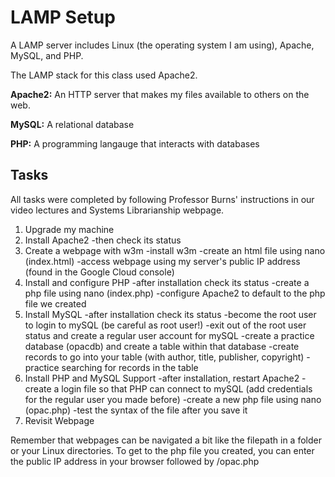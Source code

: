 # LAMP Setup

A LAMP server includes Linux (the operating system I am using), Apache, MySQL, and PHP.

The LAMP stack for this class used Apache2. 

**Apache2:**  An HTTP server that makes my files available to others on the web.

**MySQL:** A relational database

**PHP:** A programming langauge that interacts with databases

## Tasks

All tasks were completed by following Professor Burns' instructions in our video
lectures and Systems Librarianship webpage.

1. Upgrade my machine
2. Install Apache2
	-then check its status
3. Create a webpage with w3m
	-install w3m
	-create an html file using nano (index.html)
	-access webpage using my server's public IP address (found in the Google Cloud console)
4. Install and configure PHP
	-after installation check its status
	-create a php file using nano (index.php)
	-configure Apache2 to default to the php file we created
5.  Install MySQL
	-after installation check its status
	-become the root user to login to mySQL (be careful as root user!)
	-exit out of the root user status and create a regular user account for mySQL
	-create a practice database (opacdb) and create a table within that database
	-create records to go into your table (with author, title, publisher, copyright)
	-practice searching for records in the table
6. Install PHP and MySQL Support
	-after installation, restart Apache2
	-create a login file so that PHP can connect to mySQL (add credentials for the regular
user you made before)
	-create a new php file using nano (opac.php)
	-test the syntax of the file after you save it
7. Revisit Webpage

Remember that webpages can be navigated a bit like the filepath in a folder or your
Linux directories. To get to the php file you created, you can enter the public IP address
in your browser followed by /opac.php 
